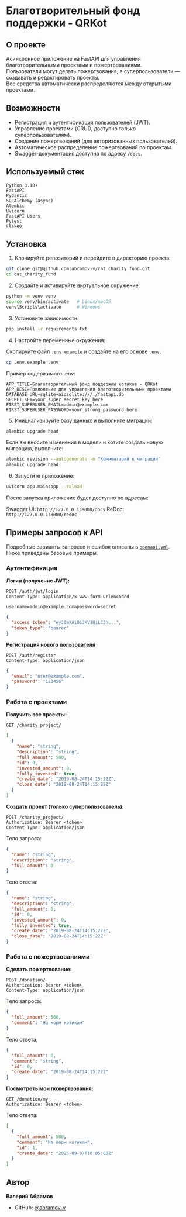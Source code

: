 # Благотворительный фонд поддержки - QRKot

## О проекте
Асинхронное приложение на FastAPI для управления благотворительными проектами и пожертвованиями.  
Пользователи могут делать пожертвования, а суперпользователи — создавать и редактировать проекты.  
Все средства автоматически распределяются между открытыми проектами.

## Возможности
- Регистрация и аутентификация пользователей (JWT).
- Управление проектами (CRUD, доступно только суперпользователям).
- Создание пожертвований (для авторизованных пользователей).
- Автоматическое распределение пожертвований по проектам.
- Swagger-документация доступна по адресу `/docs`.


## Используемый стек
```
Python 3.10+
FastAPI
Pydantic
SQLAlchemy (async)
Alembic
Uvicorn
FastAPI Users
Pytest
Flake8
```

## Установка

1. Клонируйте репозиторий и перейдите в директорию проекта:

```bash
git clone git@github.com:abramov-v/cat_charity_fund.git
cd cat_charity_fund
```

2. Создайте и активируйте виртуальное окружение:
   
```bash
python -m venv venv
source venv/bin/activate   # Linux/macOS
venv\Scripts\activate      # Windows
```

3. Установите зависимости:

```bash
pip install -r requirements.txt
```

4.  Настройте переменные окружения:

Скопируйте файл `.env.example` и создайте на его основе `.env`:

```bash
cp .env.example .env
```

Пример содержимого .env:

```env
APP_TITLE=Благотворительный фонд поддержки котиков - QRKot
APP_DESC=Приложение для управления благотворительными проектами
DATABASE_URL=sqlite+aiosqlite:///./fastapi.db
SECRET_KEY=your_super_secret_key_here
FIRST_SUPERUSER_EMAIL=admin@example.com
FIRST_SUPERUSER_PASSWORD=your_strong_password_here
```

5. Инициализируйте базу данных и выполните миграции:

```bash
alembic upgrade head
```

Если вы вносите изменения в модели и хотите создать новую миграцию, выполните:

```bash
alembic revision --autogenerate -m "Комментарий к миграции"
alembic upgrade head
```

6. Запустите приложение:

```bash
uvicorn app.main:app --reload
```

После запуска приложение будет доступно по адресам:

Swagger UI: `http://127.0.0.1:8000/docs`
ReDoc: `http://127.0.0.1:8000/redoc`


## Примеры запросов к API 
Подробные варианты запросов и ошибок описаны в [`openapi.yml`](./openapi.yml).  
Ниже приведены базовые примеры.


### Аутентификация

**Логин (получение JWT):**

```http
POST /auth/jwt/login
Content-Type: application/x-www-form-urlencoded
```

`username=admin@example.com&password=secret`

```json
{
  "access_token": "eyJ0eXAiOiJKV1QiLCJh...",
  "token_type": "bearer"
}
```

**Регистрация нового пользователя**

```http
POST /auth/register
Content-Type: application/json
```

```json
{
  "email": "user@example.com",
  "password": "123456"
}
```

### Работа с проектами


**Получить все проекты:**

```http
GET /charity_project/
```

```json
[
  {
    "name": "string",
    "description": "string",
    "full_amount": 500,
    "id": 0,
    "invested_amount": 0,
    "fully_invested": true,
    "create_date": "2019-08-24T14:15:22Z",
    "close_date": "2019-08-24T14:15:22Z"
  }
]
```

**Создать проект (только суперпользователь):**

```http
POST /charity_project/
Authorization: Bearer <token>
Content-Type: application/json
```

Тело запроса:

```json
{
  "name": "string",
  "description": "string",
  "full_amount": 0
}
```

Тело ответа:

```json
{
  "name": "string",
  "description": "string",
  "full_amount": 0,
  "id": 0,
  "invested_amount": 0,
  "fully_invested": true,
  "create_date": "2019-08-24T14:15:22Z",
  "close_date": "2019-08-24T14:15:22Z"
}
```

### Работа с пожертвованиями

**Сделать пожертвование:**

```http
POST /donation/
Authorization: Bearer <token>
Content-Type: application/json
```

Тело запроса:

```json
{
  "full_amount": 500,
  "comment": "На корм котикам"
}
```

Тело ответа:

```json
{
  "full_amount": 0,
  "comment": "string",
  "id": 0,
  "create_date": "2019-08-24T14:15:22Z"
}
```

**Посмотреть мои пожертвования:**

```http
GET /donation/my
Authorization: Bearer <token>
```

Тело ответа:

```json
[
  {
    "full_amount": 500,
    "comment": "На корм котикам",
    "id": 1,
    "create_date": "2025-09-07T10:05:00Z"
  }
]
```

## Автор
**Валерий Абрамов**
- GitHub: [@abramov-v](https://github.com/abramov-v)
